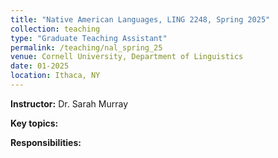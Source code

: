 ```yaml
---
title: "Native American Languages, LING 2248, Spring 2025"
collection: teaching
type: "Graduate Teaching Assistant"
permalink: /teaching/nal_spring_25
venue: Cornell University, Department of Linguistics
date: 01-2025
location: Ithaca, NY
---
```


<b>Instructor:</b> Dr. Sarah Murray

<b>Key topics:</b>

<b>Responsibilities:</b> 

